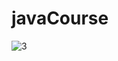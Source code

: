 # javaCourse

![3](https://user-images.githubusercontent.com/50531805/116782048-9615fa00-aa8f-11eb-8b70-355910c45eeb.png)
